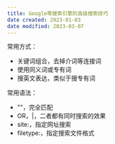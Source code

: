 ```yaml
---
title: Google等搜索引擎的高级搜索技巧
date created: 2023-01-03
date modified: 2023-03-07
---
```


常用方式：

- 关键词组合，去掉介词等连接词
- 使用同义词或专有词
- 搜英文表达，类似于搜专有词

常用语法：

- ""，完全匹配
- OR，|，二者都有同时搜索的效果
- site:，指定网址搜索
- filetype:，指定搜索文件格式
